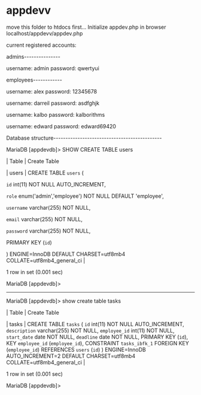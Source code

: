# appdevv

move this folder to htdocs first...
Initialize appdev.php in browser localhost/appdevv/appdev.php

current registered accounts:

admins---------------

username: admin
password: qwertyui

employees------------

username: alex
password: 12345678

username: darreil
password: asdfghjk

username: kalbo
password: kalborithms

username: edward
password: edward69420

Database structure---------------------------------------------

MariaDB [appdevdb]> SHOW CREATE TABLE users

| Table | Create Table                                                          

| users | CREATE TABLE `users` (

  `id` int(11) NOT NULL AUTO_INCREMENT,
  
  `role` enum('admin','employee') NOT NULL DEFAULT 'employee',
  
  `username` varchar(255) NOT NULL,
  
  `email` varchar(255) NOT NULL,
  
  `password` varchar(255) NOT NULL,
  
  PRIMARY KEY (`id`)
  
) ENGINE=InnoDB DEFAULT CHARSET=utf8mb4 COLLATE=utf8mb4_general_ci |


1 row in set (0.001 sec)

MariaDB [appdevdb]>

----------------------------------------------------------------

MariaDB [appdevdb]> show create table tasks

| Table | Create Table

| tasks | CREATE TABLE `tasks` (
  `id` int(11) NOT NULL AUTO_INCREMENT,
  `description` varchar(255) NOT NULL,
  `employee_id` int(11) NOT NULL,
  `start_date` date NOT NULL,
  `deadline` date NOT NULL,
  PRIMARY KEY (`id`),
  KEY `employee_id` (`employee_id`),
  CONSTRAINT `tasks_ibfk_1` FOREIGN KEY (`employee_id`) REFERENCES `users` (`id`)
) ENGINE=InnoDB AUTO_INCREMENT=2 DEFAULT CHARSET=utf8mb4 COLLATE=utf8mb4_general_ci |

1 row in set (0.001 sec)

MariaDB [appdevdb]>
